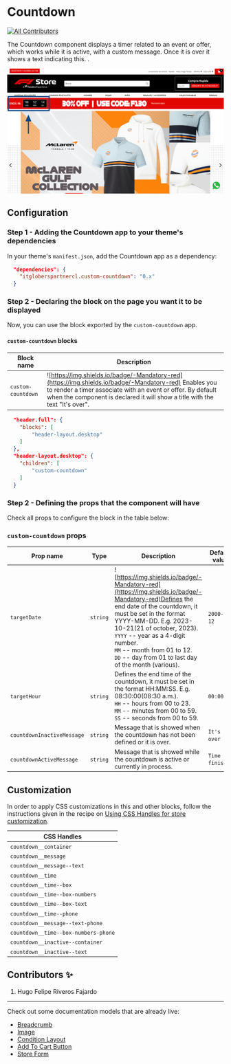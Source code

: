 # Countdown

<!-- DOCS-IGNORE:start -->
<!-- ALL-CONTRIBUTORS-BADGE:START - Do not remove or modify this section -->
[![All Contributors](https://img.shields.io/badge/all_contributors-1-orange.svg?style=flat-square)](#contributors-)
<!-- ALL-CONTRIBUTORS-BADGE:END -->
<!-- DOCS-IGNORE:end -->

The Countdown component displays a timer related to an event or offer, which works while it is active, with a custom message. Once it is over it shows a text indicating this. 
.

<img src="../react/assets/countdown.png" width="auto"/> 


## Configuration 

### Step 1 - Adding the Countdown app to your theme's dependencies

In your theme's `manifest.json`, add the Countdown app as a dependency:

```json
  "dependencies": {
    "itgloberspartnercl.custom-countdown": "0.x"
  }
```

### Step 2 - Declaring the block on the page you want it to be displayed

Now, you can use the block exported by the `custom-countdown` app.

#### `custom-countdown` blocks
 Block name   | Description  |
| -------- | ------------------------ |
| `custom-countdown`     |  ![https://img.shields.io/badge/-Mandatory-red](https://img.shields.io/badge/-Mandatory-red) Enables you to render a timer associate with an event or offer. By default when the component is declared it will show a title with the text "It's over".                    

```json
  "header.full": {
    "blocks": [
        "header-layout.desktop"
    ]
  },
  "header-layout.desktop": {
    "children": [
        "custom-countdown"
    ]
  }
```

### Step 2 - Defining the props that the component will have

Check all props to configure the block in the table below:

### `custom-countdown` props

| Prop name    | Type            | Description    | Default value                                                                                                                               |
| ------------ | --------------- | --------------------------------------------------------------------------------------------------------------------------------------------- | ---------- | 
| `targetDate`      | `string`       | ![https://img.shields.io/badge/-Mandatory-red](https://img.shields.io/badge/-Mandatory-red)Defines the end date of the countdown, it must be set in the format YYYY-MM-DD. E.g. 2023-10-21(21 of october, 2023). <br />`YYYY` -- year as a 4-digit number. <br />`MM` -- month from 01 to 12. <br />`DD` -- day from 01 to last day of the month (various). | `2000-12-12`        |
| `targetHour`      | `string`       | Defines the end time of the countdown, it must be set in the format HH:MM:SS. E.g. 08:30:00(08:30 a.m.). <br />`HH` -- hours from 00 to 23. <br />`MM` -- minutes from 00 to 59. <br />`SS` -- seconds from 00 to 59.   | `00:00:00`        |
| `countdownInactiveMessage`      | `string`       | Message that is showed when the countdown has not been defined or it is over. | `It's over`        |
| `countdownActiveMessage`      | `string`       | Message that is showed while the countdown is active or currently in process.| `Time to finish:`        |

## Customization

In order to apply CSS customizations in this and other blocks, follow the instructions given in the recipe on [Using CSS Handles for store customization](https://vtex.io/docs/recipes/style/using-css-handles-for-store-customization).

| CSS Handles |
| ----------- | 
| `countdown__container` | 
| `countdown__message` | 
| `countdown__message--text` | 
| `countdown__time` | 
| `countdown__time--box` | 
| `countdown__time--box-numbers` | 
| `countdown__time--box-text` | 
| `countdown__time--phone` | 
| `countdown__message--text-phone` | 
| `countdown__time--box-numbers-phone` | 
| `countdown__inactive--container` | 
| `countdown__inactive--text` |

<!-- DOCS-IGNORE:start -->

## Contributors ✨

1. Hugo Felipe Riveros Fajardo

---- 

Check out some documentation models that are already live: 
- [Breadcrumb](https://github.com/vtex-apps/breadcrumb)
- [Image](https://vtex.io/docs/components/general/vtex.store-components/image)
- [Condition Layout](https://vtex.io/docs/components/all/vtex.condition-layout@1.1.6/)
- [Add To Cart Button](https://vtex.io/docs/components/content-blocks/vtex.add-to-cart-button@0.9.0/)
- [Store Form](https://vtex.io/docs/components/all/vtex.store-form@0.3.4/)
